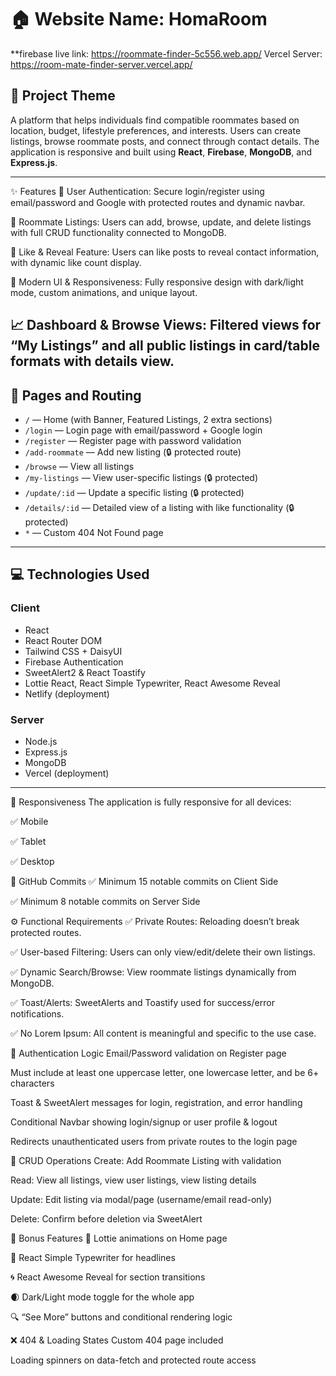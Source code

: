 # 🏠 Website Name: HomaRoom

**firebase live link: https://roommate-finder-5c556.web.app/
Vercel Server: https://room-mate-finder-server.vercel.app/

## 📌 Project Theme
A platform that helps individuals find compatible roommates based on location, budget, lifestyle preferences, and interests. Users can create listings, browse roommate posts, and connect through contact details. The application is responsive and built using **React**, **Firebase**, **MongoDB**, and **Express.js**.

---

✨ Features
🔐 User Authentication: Secure login/register using email/password and Google with protected routes and dynamic navbar.

📝 Roommate Listings: Users can add, browse, update, and delete listings with full CRUD functionality connected to MongoDB.

💖 Like & Reveal Feature: Users can like posts to reveal contact information, with dynamic like count display.

🎨 Modern UI & Responsiveness: Fully responsive design with dark/light mode, custom animations, and unique layout.

📈 Dashboard & Browse Views: Filtered views for “My Listings” and all public listings in card/table formats with details view.
---

## 🧭 Pages and Routing

- `/` — Home (with Banner, Featured Listings, 2 extra sections)
- `/login` — Login page with email/password + Google login
- `/register` — Register page with password validation
- `/add-roommate` — Add new listing (🔒 protected route)
- `/browse` — View all listings
- `/my-listings` — View user-specific listings (🔒 protected)
- `/update/:id` — Update a specific listing (🔒 protected)
- `/details/:id` — Detailed view of a listing with like functionality (🔒 protected)
- `*` — Custom 404 Not Found page

---

## 💻 Technologies Used

### Client
- React
- React Router DOM
- Tailwind CSS + DaisyUI
- Firebase Authentication
- SweetAlert2 & React Toastify
- Lottie React, React Simple Typewriter, React Awesome Reveal
- Netlify (deployment)

### Server
- Node.js
- Express.js
- MongoDB
- Vercel (deployment)

---

📱 Responsiveness
The application is fully responsive for all devices:

✅ Mobile

✅ Tablet

✅ Desktop

🔄 GitHub Commits
✅ Minimum 15 notable commits on Client Side

✅ Minimum 8 notable commits on Server Side

⚙️ Functional Requirements
✅ Private Routes: Reloading doesn’t break protected routes.

✅ User-based Filtering: Users can only view/edit/delete their own listings.

✅ Dynamic Search/Browse: View roommate listings dynamically from MongoDB.

✅ Toast/Alerts: SweetAlerts and Toastify used for success/error notifications.

✅ No Lorem Ipsum: All content is meaningful and specific to the use case.

🔐 Authentication Logic
Email/Password validation on Register page

Must include at least one uppercase letter, one lowercase letter, and be 6+ characters

Toast & SweetAlert messages for login, registration, and error handling

Conditional Navbar showing login/signup or user profile & logout

Redirects unauthenticated users from private routes to the login page

🔄 CRUD Operations
Create: Add Roommate Listing with validation

Read: View all listings, view user listings, view listing details

Update: Edit listing via modal/page (username/email read-only)

Delete: Confirm before deletion via SweetAlert

🎁 Bonus Features
🎥 Lottie animations on Home page

🧠 React Simple Typewriter for headlines

🌀 React Awesome Reveal for section transitions

🌒 Dark/Light mode toggle for the whole app

🔍 “See More” buttons and conditional rendering logic

❌ 404 & Loading States
Custom 404 page included

Loading spinners on data-fetch and protected route access

